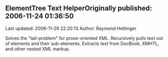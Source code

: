 ## ElementTree Text HelperOriginally published: 2006-11-24 01:36:50 
Last updated: 2006-11-29 22:20:13 
Author: Raymond Hettinger 
 
Solves the "tail-problem" for prose-oriented XML.  Recursively pulls text out of elements and their sub-elements.  Extracts text from DocBook, XMHTL, and other nested XML markup.
